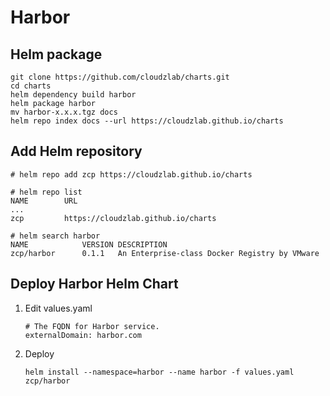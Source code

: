 # Harbor

## Helm package

```
git clone https://github.com/cloudzlab/charts.git
cd charts
helm dependency build harbor
helm package harbor
mv harbor-x.x.x.tgz docs
helm repo index docs --url https://cloudzlab.github.io/charts
```

## Add Helm repository

```
# helm repo add zcp https://cloudzlab.github.io/charts

# helm repo list
NAME     	URL
...
zcp      	https://cloudzlab.github.io/charts

# helm search harbor
NAME        	VERSION	DESCRIPTION
zcp/harbor  	0.1.1  	An Enterprise-class Docker Registry by VMware
```

## Deploy Harbor Helm Chart

1. Edit values.yaml

    ```
    # The FQDN for Harbor service.
    externalDomain: harbor.com
    ```

2. Deploy

    ```
    helm install --namespace=harbor --name harbor -f values.yaml zcp/harbor
    ```
